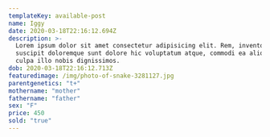 ```yaml
---
templateKey: available-post
name: Iggy
date: 2020-03-18T22:16:12.694Z
description: >-
  Lorem ipsum dolor sit amet consectetur adipisicing elit. Rem, inventore
  suscipit doloremque sunt dolore hic voluptatum atque, commodi ea aliquam nulla
  culpa illo nobis dignissimos.
dob: 2020-03-18T22:16:12.713Z
featuredimage: /img/photo-of-snake-3281127.jpg
parentgenetics: "t+"
mothername: "mother"
fathername: "father"
sex: "F"
price: 450
sold: "true"
---
```

